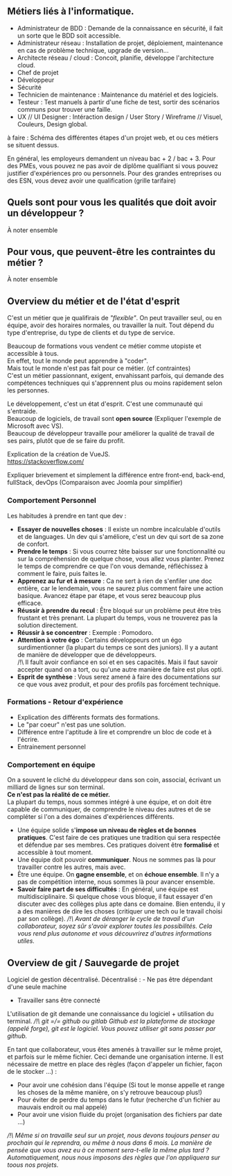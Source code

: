 ## Métiers liés à l'informatique.

- Administrateur de BDD : Demande de la connaissance en sécurité, il fait un sorte que le BDD soit accessible.
- Administrateur réseau : Installation de projet, déploiement, maintenance en cas de problème technique, upgrade de version...
- Architecte réseau / cloud : Concoit, planifie, développe l'architecture cloud.
- Chef de projet
- Développeur
- Sécurité
- Technicien de maintenance : Maintenance du matériel et des logiciels.
- Testeur : Test manuels à partir d'une fiche de test, sortir des scénarios communs pour trouver une faille.
- UX // UI Designer : Intéraction design / User Story / Wireframe // Visuel, Couleurs, Design global.

à faire : Schéma des différentes étapes d'un projet web, et ou ces métiers se situent dessus.

En général, les employeurs demandent un niveau bac + 2 / bac + 3. 
Pour des PMEs, vous pouvez ne pas avoir de diplôme qualifiant si vous pouvez justifier d'expériences pro ou personnels.
Pour des grandes entreprises ou des ESN, vous devez avoir une qualification (grille tarifaire)

## Quels sont pour vous les qualités que doit avoir un développeur ?
À noter ensemble

## Pour vous, que peuvent-être les contraintes du métier ?
À noter ensemble

## Overview du métier et de l'état d'esprit

C'est un métier que je qualifirais de *"flexible"*. On peut travailler seul, ou en équipe, avoir des horaires normales, ou travailler la nuit. Tout dépend du type d'entreprise, du type de clients et du type de service.

Beaucoup de formations vous vendent ce métier comme utopiste et accessible à tous.  
En effet, tout le monde peut apprendre à "coder".  
Mais tout le monde n'est pas fait pour ce métier. (cf contraintes)  
C'est un métier passionnant, exigent, envahissant parfois, qui demande des compétences techniques qui s'apprennent plus ou moins rapidement selon les personnes.
  
    
Le développement, c'est un état d'esprit. C'est une communauté qui s'entraide.  
Beaucoup de logiciels, de travail sont **open source** (Expliquer l'exemple de Microsoft avec VS).  
Beaucoup de développeur travaille pour améliorer la qualité de travail de ses pairs, plutôt que de se faire du profit.  
  
Explication de la création de VueJS.  
https://stackoverflow.com/

Expliquer brievement et simplement la différence entre front-end, back-end, fullStack, devOps (Comparaison avec Joomla pour simplifier)

### Comportement Personnel
  
Les habitudes à prendre en tant que dev :
- **Essayer de nouvelles choses** : Il existe un nombre incalculable d'outils et de languages. Un dev qui s'améliore, c'est un dev qui sort de sa zone de confort.
- **Prendre le temps** : Si vous courrez tête baisser sur une fonctionnalité ou sur la compréhension de quelque chose, vous allez vous planter. Prenez le temps de comprendre ce que l'on vous demande, réfléchissez à comment le faire, puis faites le.
- **Apprenez au fur et à mesure** : Ca ne sert à rien de s'enfiler une doc entière, car le lendemain, vous ne saurez plus comment faire une action basique. Avancez étape par étape, et vous serez beaucoup plus efficace.
- **Réussir à prendre du recul** : Être bloqué sur un problème peut être très frustant et très prenant. La plupart du temps, vous ne trouverez pas la solution directement.
- **Réussir à se concentrer** : Exemple : Pomodoro.
- **Attention à votre égo** : Certains développeurs ont un égo surdimentionner (la plupart du temps ce sont des juniors). Il y a autant de manière de développer que de développeurs.  
/!\ Il fault avoir confiance en soi et en ses capacités. Mais il faut savoir accepter quand on a tort, ou qu'une autre manière de faire est plus opti.
- **Esprit de synthèse** : Vous serez amené à faire des documentations sur ce que vous avez produit, et pour des profils pas forcément technique.

### Formations - Retour d'expérience
  
- Explication des différents formats des formations.
- Le "par coeur" n'est pas une solution.
- Différence entre l'aptitude à lire et comprendre un bloc de code et à l'écrire.
- Entrainement personnel

### Comportement en équipe
  
On a souvent le cliché du développeur dans son coin, associal, écrivant un milliard de lignes sur son terminal.  
**Ce n'est pas la réalité de ce métier.**  
La plupart du temps, nous sommes intégré à une équipe, et on doit être capable de communiquer, de comprendre le niveau des autres et de se compléter si l'on a des domaines d'expériences différents.

- Une équipe solide s'**impose un niveau de règles et de bonnes pratiques**. C'est faire de ces pratiques une tradition qui sera respectée et défendue par ses membres. Ces pratiques doivent être **formalisé** et accessible à tout moment.
- Une équipe doit pouvoir **communiquer**. Nous ne sommes pas là pour travailler contre les autres, mais avec.
- Être une équipe. On **gagne ensemble**, et on **échoue ensemble**. Il n'y a pas de compétition interne, nous sommes là pour avancer ensemble.
- **Savoir faire part de ses difficultés** : En général, une équipe est multidisciplinaire. Si quelque chose vous bloque, il faut essayer d'en discuter avec des collèges plus apte dans ce domaine. Bien entendu, il y a des manières de dire les choses (critiquer une tech ou le travail choisi par son collège).
*/!\ Avant de déranger le cycle de travail d'un collaborateur, soyez sûr s'avoir explorer toutes les possibilités. Cela vous rend plus autonome et vous découvrirez d'autres informations utiles.*

## Overview de git / Sauvegarde de projet

Logiciel de gestion décentralisé.
Décentralisé : - Ne pas être dépendant d'une seule machine
- Travailler sans être connecté

L'utilisation de git demande une connaissance du logiciel + utilisation du terminal.
*/!\ git =/= github ou gitlab
Github est la plateforme de stockage (appelé forge), git est le logiciel. Vous pouvez utiliser git sans passer par github.*

En tant que collaborateur, vous êtes amenés à travailler sur le même projet, et parfois sur le même fichier.
Ceci demande une organisation interne.
Il est nécessaire de mettre en place des règles (façon d'appeler un fichier, façon de le stocker ...) :
- Pour avoir une cohésion dans l'équipe (Si tout le monse appelle et range les choses de la même manière, on s'y retrouve beaucoup plus!)
- Pour éviter de perdre du temps dans le futur (recherche d'un fichier au mauvais endroit ou mal appelé)
- Pour avoir une vision fluide du projet (organisation des fichiers par date ...)

*/!\ Même si on travaille seul sur un projet, nous devons toujours penser au prochain qui le reprendra, ou même à nous dans 6 mois. La manière de pensée que vous avez eu à ce moment sera-t-elle la même plus tard ? Automatiquement, nous nous imposons des règles que l'on appliquera sur toous nos projets.*
